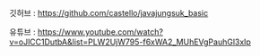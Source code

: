 깃허브 : https://github.com/castello/javajungsuk_basic

유튜브 : https://www.youtube.com/watch?v=oJlCC1DutbA&list=PLW2UjW795-f6xWA2_MUhEVgPauhGl3xIp
